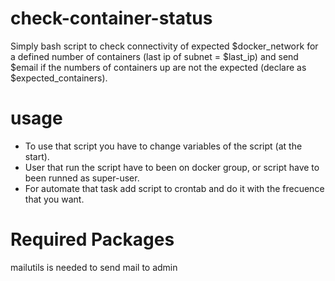 # check-container-status
Simply bash script to check connectivity of expected $docker_network for a defined number of containers (last ip of subnet = $last_ip) and send $email if the numbers of containers up are not the expected (declare as $expected_containers).

# usage
- To use that script you have to change variables of the script (at the start).
- User that run the script have to been on docker group, or script have to been runned as super-user.
- For automate that task add script to crontab and do it with the frecuence that you want.

# Required Packages
mailutils is needed to send mail to admin
